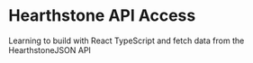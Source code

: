 # Hearthstone API Access

Learning to build with React TypeScript and fetch data from the HearthstoneJSON API

